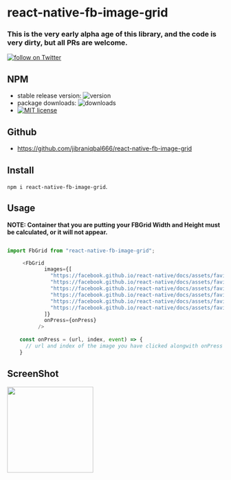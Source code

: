 # react-native-fb-image-grid
### This is the very early alpha age of this library, and the code is very dirty, but all PRs are welcome.

<a href="https://twitter.com/intent/follow?screen_name=jibraniqbal666">
        <img src="https://img.shields.io/twitter/follow/jibraniqbal666.svg?style=social&logo=twitter"
            alt="follow on Twitter"></a>

## NPM

- stable release version: ![version](https://img.shields.io/badge/version-0.0.1-blue.svg?cacheSeconds=2592000)
- package downloads: ![downloads](https://img.shields.io/badge/downloads-22%2Fweek-brightgreen.svg?cacheSeconds=2592000)
- [![MIT license](http://img.shields.io/badge/license-MIT-brightgreen.svg)](http://opensource.org/licenses/MIT)

## Github
- https://github.com/jibraniqbal666/react-native-fb-image-grid

## Install

`npm i react-native-fb-image-grid`.

## Usage

__NOTE: Container that you are putting your FBGrid Width and Height must be calculated, or it will not appear.__

```javascript

import FbGrid from "react-native-fb-image-grid";

     <FbGrid
            images={[
              "https://facebook.github.io/react-native/docs/assets/favicon.png",
              "https://facebook.github.io/react-native/docs/assets/favicon.png",
              "https://facebook.github.io/react-native/docs/assets/favicon.png",
              "https://facebook.github.io/react-native/docs/assets/favicon.png",
              "https://facebook.github.io/react-native/docs/assets/favicon.png",
              "https://facebook.github.io/react-native/docs/assets/favicon.png"
            ]}
            onPress={onPress}
          /> 
          
    const onPress = (url, index, event) => {
      // url and index of the image you have clicked alongwith onPress event.
    }
```
## ScreenShot
<img src="https://github.com/jibraniqbal666/react-native-fb-image-grid/blob/master/screenshots/Simulator%20Screen%20Shot%20-%20iPhone%20X%20-%202019-04-16%20at%2018.09.53.png?raw=true" width="200">

   
